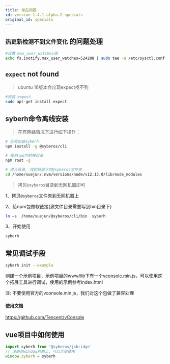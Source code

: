 ```yaml
---
title: 常见问题
id: version-1.4.1-alpha.2-specials
original_id: specials
---
```


## `热更新检测不到文件变化` 的问题处理

```bash
#设置 max_user_watches值
echo fs.inotify.max_user_watches=524288 | sudo tee -a /etc/sysctl.conf && sudo sysctl -p
```

## `expect` not found
> ubuntu 16版本会出现expect找不到

```bash
#安装 expect
sudo apt-get install expect
```

## syberh命令离线安装
> 在有网络情况下进行如下操作：

```bash
# 全局安装syberh
npm install -g @syberos/cli

# 找到npm包的根目录
npm root -g

# 进入目录, 找到目录下的@syberos文件夹
cd /home/xuejun/.nvm/versions/node/v12.13.0/lib/node_modules
```

> 拷贝`@syberos`目录到无网机器即可

1、拷贝`@syberos`文件夹到无网机器上

2、给npm包做软链接(源文件目录需要写到bin目录下)
```bash
ln –s  /home/xuejun/@syberos/cli/bin  syberh
```

3、开始使用
``` bash
syberh
```

## 常见调试手段
```bash
syberh init --example
```
创建一个示例项目，示例项目的www/lib下有一个[vconsole.min.js](/js/vconsole.min.js)，可以使用这个拓展工具进行调试，使用的示例参考index.html

注: 不要使用官方的vconsole.min.js，我们对这个包做了兼容处理

#### 使用文档
https://github.com/Tencent/vConsole


## vue项目中如何使用
``` javascript
import syberh from '@syberos/jsbridge'
// 注册到window对象上，可以全局使用
window.syberh = syberh
```
